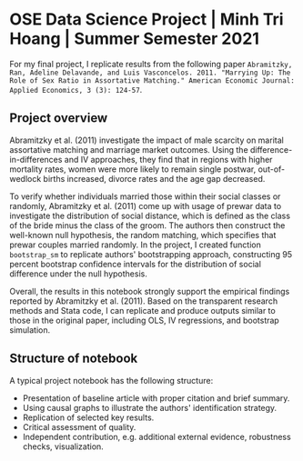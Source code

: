OSE Data Science Project | Minh Tri Hoang | Summer Semester 2021
================================================================

For my final project, I replicate results from the following paper ``Abramitzky, Ran, Adeline Delavande, and Luis Vasconcelos. 2011. "Marrying Up: The Role of Sex Ratio in Assortative Matching." American Economic Journal: Applied Economics, 3 (3): 124-57``.

## Project overview

Abramitzky et al. (2011) investigate the impact of male scarcity on marital assortative matching and marriage market outcomes. Using the difference-in-differences and IV approaches, they find that in regions with higher mortality rates, women were more likely to remain single postwar, out-of-wedlock births increased, divorce rates and the age gap decreased. 

To verify whether individuals married those within their social classes or randomly, Abramitzky et al. (2011) come up with usage of prewar data to investigate the distribution of social distance, which is defined as the class of the bride minus the class of the groom. The authors then construct the well-known null hypothesis, the random matching, which specifies that prewar couples married randomly. In the project, I created function ``bootstrap_sm`` to replicate authors' bootstrapping approach, constructing 95 percent bootstrap confidence intervals for the distribution of social difference under the null hypothesis.

Overall, the results in this notebook strongly support the empirical findings reported by Abramitzky et al. (2011). Based on the transparent research methods and Stata code, I can replicate and produce outputs similar to those in the original paper, including OLS, IV regressions, and bootstrap simulation.

## Structure of notebook

A typical project notebook has the following structure:

* Presentation of baseline article with proper citation and brief summary.
* Using causal graphs to illustrate the authors' identification strategy.
* Replication of selected key results.
* Critical assessment of quality.
* Independent contribution, e.g. additional external evidence, robustness checks, visualization.
